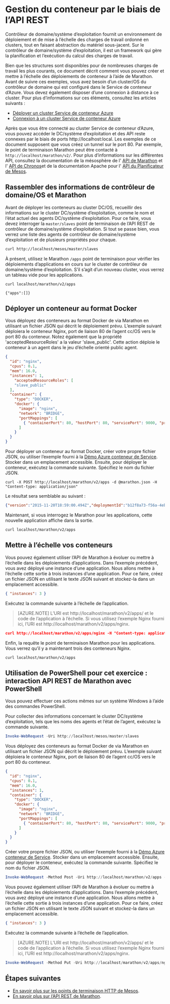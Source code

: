 <properties
   pageTitle="Gestion des conteneurs Azure Service du conteneur par le biais de l’API REST | Microsoft Azure"
   description="Déployer des conteneurs à un cluster Azure conteneur Service Mesos à l’aide de l’API REST de Marathon."
   services="container-service"
   documentationCenter=""
   authors="neilpeterson"
   manager="timlt"
   editor=""
   tags="acs, azure-container-service"
   keywords="Services-docker, conteneurs, Micro, Mesos, Azure"/>

<tags
   ms.service="container-service"
   ms.devlang="na"
   ms.topic="get-started-article"
   ms.tgt_pltfrm="na"
   ms.workload="na"
   ms.date="09/13/2016"
   ms.author="timlt"/>

# <a name="container-management-through-the-rest-api"></a>Gestion du conteneur par le biais de l’API REST

Contrôleur de domaine/système d’exploitation fournit un environnement de déploiement et de mise à l’échelle des charges de travail ordonné en clusters, tout en faisant abstraction du matériel sous-jacent. Sur le contrôleur de domaine/système d’exploitation, il est un framework qui gère la planification et l’exécution du calcul des charges de travail.

Bien que les structures sont disponibles pour de nombreuses charges de travail les plus courants, ce document décrit comment vous pouvez créer et mettre à l’échelle des déploiements de conteneur à l’aide de Marathon. Avant de suivre ces exemples, vous avez besoin d’un cluster/OS du contrôleur de domaine qui est configuré dans le Service de conteneur d’Azure. Vous devez également disposer d’une connexion à distance à ce cluster. Pour plus d’informations sur ces éléments, consultez les articles suivants :

- [Déployer un cluster Service de conteneur Azure](container-service-deployment.md)
- [Connexion à un cluster Service de conteneur Azure](container-service-connect.md)

Après que vous être connecté au cluster Service de conteneur d’Azure, vous pouvez accéder le DC/système d’exploitation et des API reste connexes par le biais de ports http://localhost:local. Les exemples de ce document supposent que vous créez un tunnel sur le port 80. Par exemple, le point de terminaison Marathon peut être contacté à `http://localhost/marathon/v2/`. Pour plus d’informations sur les différentes API, consultez la documentation de la mésosphère de l' [API de Marathon](https://mesosphere.github.io/marathon/docs/rest-api.html) et l' [API de Chronos](https://mesos.github.io/chronos/docs/api.html)et de la documentation Apache pour l' [API du Planificateur de Mesos](http://mesos.apache.org/documentation/latest/scheduler-http-api/).

## <a name="gather-information-from-dcos-and-marathon"></a>Rassembler des informations de contrôleur de domaine/OS et Marathon

Avant de déployer les conteneurs au cluster DC/OS, recueillir des informations sur le cluster DC/système d’exploitation, comme le nom et l’état actuel des agents DC/système d’exploitation. Pour ce faire, vous devez interroger la `master/slaves` point de terminaison de l’API REST de contrôleur de domaine/système d’exploitation. Si tout se passe bien, vous verrez une liste des agents de contrôleur de domaine/système d’exploitation et de plusieurs propriétés pour chaque.

```bash
curl http://localhost/mesos/master/slaves
```

À présent, utilisez le Marathon `/apps` point de terminaison pour vérifier les déploiements d’applications en cours sur le cluster de contrôleur de domaine/système d’exploitation. S’il s’agit d’un nouveau cluster, vous verrez un tableau vide pour les applications.

```
curl localhost/marathon/v2/apps

{"apps":[]}
```

## <a name="deploy-a-docker-formatted-container"></a>Déployer un conteneur au format Docker

Vous déployez des conteneurs au format Docker de via Marathon en utilisant un fichier JSON qui décrit le déploiement prévu. L’exemple suivant déploiera le conteneur Nginx, port de liaison 80 de l’agent cc/OS vers le port 80 du conteneur. Notez également que la propriété 'acceptedResourceRoles' a la valeur 'slave_public'. Cette action déploie le conteneur à un agent dans le jeu d’échelle orienté public agent.

```json
{
  "id": "nginx",
  "cpus": 0.1,
  "mem": 16.0,
  "instances": 1,
    "acceptedResourceRoles": [
    "slave_public"
  ],
  "container": {
    "type": "DOCKER",
    "docker": {
      "image": "nginx",
      "network": "BRIDGE",
      "portMappings": [
        { "containerPort": 80, "hostPort": 80, "servicePort": 9000, "protocol": "tcp" }
      ]
    }
  }
}
```

Pour déployer un conteneur au format Docker, créer votre propre fichier JSON, ou utiliser l’exemple fourni à la [Démo Azure conteneur de Service](https://raw.githubusercontent.com/rgardler/AzureDevTestDeploy/master/marathon/marathon.json). Stocker dans un emplacement accessible. Ensuite, pour déployer le conteneur, exécutez la commande suivante. Spécifiez le nom du fichier JSON.

```
curl -X POST http://localhost/marathon/v2/apps -d @marathon.json -H "Content-type: application/json"
```

Le résultat sera semblable au suivant :

```json
{"version":"2015-11-20T18:59:00.494Z","deploymentId":"b12f8a73-f56a-4eb1-9375-4ac026d6cdec"}
```

Maintenant, si vous interrogez le Marathon pour les applications, cette nouvelle application affiche dans la sortie.

```
curl localhost/marathon/v2/apps
```

## <a name="scale-your-containers"></a>Mettre à l’échelle vos conteneurs

Vous pouvez également utiliser l’API de Marathon à évoluer ou mettre à l’échelle dans les déploiements d’applications. Dans l’exemple précédent, vous avez déployé une instance d’une application. Nous allons mettre à l’échelle cette sortie à trois instances d’une application. Pour ce faire, créez un fichier JSON en utilisant le texte JSON suivant et stockez-la dans un emplacement accessible.

```json
{ "instances": 3 }
```

Exécutez la commande suivante à l’échelle de l’application.

>[AZURE.NOTE] L’URI est http://localhost/marathon/v2/apps/ et le code de l’application à l’échelle. Si vous utilisez l’exemple Nginx fourni ici, l’URI est http://localhost/marathon/v2/apps/nginx.

```json
curl http://localhost/marathon/v2/apps/nginx -H "Content-type: application/json" -X PUT -d @scale.json
```

Enfin, la requête le point de terminaison Marathon pour les applications. Vous verrez qu’il y a maintenant trois des conteneurs Nginx.

```
curl localhost/marathon/v2/apps
```

## <a name="use-powershell-for-this-exercise-marathon-rest-api-interaction-with-powershell"></a>Utilisation de PowerShell pour cet exercice : interaction API REST de Marathon avec PowerShell

Vous pouvez effectuer ces actions mêmes sur un système Windows à l’aide des commandes PowerShell.

Pour collecter des informations concernant le cluster DC/système d’exploitation, tels que les noms des agents et l’état de l’agent, exécutez la commande suivante.

```powershell
Invoke-WebRequest -Uri http://localhost/mesos/master/slaves
```

Vous déployez des conteneurs au format Docker de via Marathon en utilisant un fichier JSON qui décrit le déploiement prévu. L’exemple suivant déploiera le conteneur Nginx, port de liaison 80 de l’agent cc/OS vers le port 80 du conteneur.

```json
{
  "id": "nginx",
  "cpus": 0.1,
  "mem": 16.0,
  "instances": 1,
  "container": {
    "type": "DOCKER",
    "docker": {
      "image": "nginx",
      "network": "BRIDGE",
      "portMappings": [
        { "containerPort": 80, "hostPort": 80, "servicePort": 9000, "protocol": "tcp" }
      ]
    }
  }
}
```

Créer votre propre fichier JSON, ou utiliser l’exemple fourni à la [Démo Azure conteneur de Service](https://raw.githubusercontent.com/rgardler/AzureDevTestDeploy/master/marathon/marathon.json). Stocker dans un emplacement accessible. Ensuite, pour déployer le conteneur, exécutez la commande suivante. Spécifiez le nom du fichier JSON.

```powershell
Invoke-WebRequest -Method Post -Uri http://localhost/marathon/v2/apps -ContentType application/json -InFile 'c:\marathon.json'
```

Vous pouvez également utiliser l’API de Marathon à évoluer ou mettre à l’échelle dans les déploiements d’applications. Dans l’exemple précédent, vous avez déployé une instance d’une application. Nous allons mettre à l’échelle cette sortie à trois instances d’une application. Pour ce faire, créez un fichier JSON en utilisant le texte JSON suivant et stockez-la dans un emplacement accessible.

```json
{ "instances": 3 }
```

Exécutez la commande suivante à l’échelle de l’application.

> [AZURE.NOTE] L’URI est http://localhost/marathon/v2/apps/ et le code de l’application à l’échelle. Si vous utilisez l’exemple Nginx fourni ici, l’URI est http://localhost/marathon/v2/apps/nginx.

```powershell
Invoke-WebRequest -Method Put -Uri http://localhost/marathon/v2/apps/nginx -ContentType application/json -InFile 'c:\scale.json'
```

## <a name="next-steps"></a>Étapes suivantes

- [En savoir plus sur les points de terminaison HTTP de Mesos]( http://mesos.apache.org/documentation/latest/endpoints/).
- [En savoir plus sur l’API REST de Marathon]( https://mesosphere.github.io/marathon/docs/rest-api.html).
